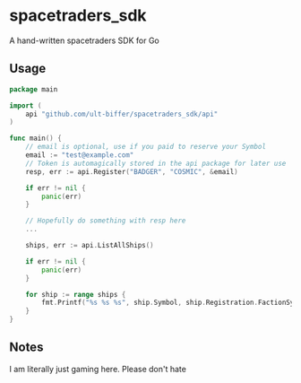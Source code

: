 # spacetraders_sdk

A hand-written spacetraders SDK for Go


## Usage

```go
package main

import (
    api "github.com/ult-biffer/spacetraders_sdk/api"
)

func main() {
    // email is optional, use if you paid to reserve your Symbol
    email := "test@example.com"
    // Token is automagically stored in the api package for later use
    resp, err := api.Register("BADGER", "COSMIC", &email)

    if err != nil {
        panic(err)
    }

    // Hopefully do something with resp here
    ...

    ships, err := api.ListAllShips()

    if err != nil {
        panic(err)
    }

    for ship := range ships {
        fmt.Printf("%s %s %s", ship.Symbol, ship.Registration.FactionSymbol, ship.Modules[0].Symbol)
    }
}
```

## Notes

I am literally just gaming here. Please don't hate
